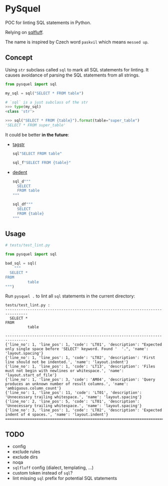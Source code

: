 # PySquel

POC for linting SQL statements in Python.

Relying on [sqlfluff](https://sqlfluff.com/).

The name is inspired by Czech word `paskvil` which means `messed up`.

## Concept

Using `str` subclass called `sql` to mark all SQL statements for linting.
It causes avoidance of parsing the SQL statements from all strings.

```python
from pysquel import sql

my_sql = sql("SELECT * FROM table")

# `sql` is a just subclass of the str
>>> type(my_sql)
<class 'str'>

>>> sql("SELECT * FROM {table}").format(table="super_table")
'SELECT * FROM super_table'
```

It could be better **in the future**:
* [tagstr](https://discuss.python.org/t/allow-for-arbitrary-string-prefix-of-strings/19740)
  ```python
  sql"SELECT FROM table"
  
  sql_f"SELECT FROM {table}"
  ```
* [dedent](https://discuss.python.org/t/d-string-vs-str-dedent/35907)
  ```python
  sql_d"""
    SELECT 
    FROM table
  """

  sql_df"""
    SELECT 
    FROM {table}
  """
  ```

## Usage

```python
# tests/test_lint.py

from pysquel import sql

bad_sql = sql(
    """
  SELECT * 
FROM 
          table
""")
```

Run `pysquel .` to lint all `sql` statements in the current directory:

```
tests/test_lint.py :
--------------------------------------------------------------------------------
  SELECT * 
FROM 
          table

--------------------------------------------------------------------------------
{'line_no': 1, 'line_pos': 1, 'code': 'LT01', 'description': "Expected only single space before 'SELECT' keyword. Found '  '.", 'name': 'layout.spacing'}
{'line_no': 1, 'line_pos': 1, 'code': 'LT02', 'description': 'First line should not be indented.', 'name': 'layout.indent'}
{'line_no': 1, 'line_pos': 1, 'code': 'LT13', 'description': 'Files must not begin with newlines or whitespace.', 'name': 'layout.start_of_file'}
{'line_no': 1, 'line_pos': 3, 'code': 'AM04', 'description': 'Query produces an unknown number of result columns.', 'name': 'ambiguous.column_count'}
{'line_no': 1, 'line_pos': 11, 'code': 'LT01', 'description': 'Unnecessary trailing whitespace.', 'name': 'layout.spacing'}
{'line_no': 2, 'line_pos': 5, 'code': 'LT01', 'description': 'Unnecessary trailing whitespace.', 'name': 'layout.spacing'}
{'line_no': 3, 'line_pos': 1, 'code': 'LT02', 'description': 'Expected indent of 4 spaces.', 'name': 'layout.indent'}
================================================================================
```

## TODO
* config
* exclude rules
* exclude dirs
* noqa
* `sqlfluff` config (dialect, templating, ...)
* custom token instead of `sql`?
* lint missing `sql` prefix for potential SQL statements

